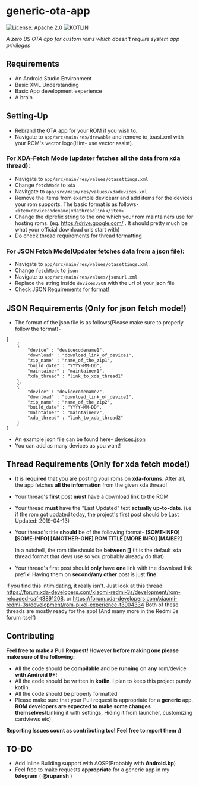 # generic-ota-app
[![License: Apache 2.0](https://img.shields.io/badge/license-Apache%202.0-blue?style=for-the-badge&logo=apache)](https://www.apache.org/licenses/LICENSE-2.0.html)
[![KOTLIN](https://img.shields.io/badge/made%20with-kotlin-red.svg?style=for-the-badge&logo=kotlin)](https://kotlinlang.org/)

*A zero BS OTA app for custom roms which doesn't require system app privileges*

## Requirements
- An Android Studio Environment
- Basic XML Understanding
- Basic App development experience
- A brain

## Setting-Up

- Rebrand the OTA app for your ROM if you wish to.
- Navigate to `app/src/main/res/drawable` and remove ic_toast.xml with your ROM's vector logo(Hint- use vector assist).

### For XDA-Fetch Mode (updater fetches all the data from xda thread):
- Navigate to `app/src/main/res/values/otasettings.xml`
- Change `fetchMode` to `xda`
- Navitgate to `app/src/main/res/values/xdadevices.xml`
- Remove the items from example devicearr and add items for  the devices your rom supports. The basic format is as follows-
`<item>devicecodename|xdathreadlink</item>`
- Change the dlprefix string to the one which your rom maintainers use for hosting roms. (eg. https://drive.google.com/ . It should pretty much be what your official download urls start with)
- Do check thread requirements for thread formatting

### For JSON Fetch Mode(Updater fetches data from a json file):
- Navigate to `app/src/main/res/values/otasettings.xml`
- Change `fetchMode` to `json`
- Navigate to `app/src/main/res/values/jsonurl.xml`
- Replace the string inside `devicesJSON` with the url of your json file
- Check JSON Requirements for format!

## JSON Requirements (Only for json fetch mode!)
- The format of the json file is as follows(Please make sure to properly follow the format)- 
```
[
    {
        "device" : "devicecodename1",
        "download" : "download_link_of_device1",
        "zip_name" : "name_of_the_zip1",
        "build_date" : "YYYY-MM-DD",
        "maintainer" : "maintainer1",
        "xda_thread" : "link_to_xda_thread1"
    },
    {
        "device" : "devicecodename2",
        "download" : "download_link_of_device2",
        "zip_name" : "name_of_the_zip2",
        "build_date" : "YYYY-MM-DD",
        "maintainer" : "maintainer2",
        "xda_thread" : "link_to_xda_thread2"
    }
]
```

- An example json file can be found here- [devices.json](https://gist.githubusercontent.com/rupansh/a9963fd372bb007365370b11e94610b0/raw/f72004278bec97258862e730a1ef0a598cc20341/devices.json)
- You can add as many devices as you want!
    
## Thread Requirements (Only for xda fetch mode!)

- It is **required** that you are posting your roms on **xda-forums**. After all, the app fetches **all the information** from the given xda thread!
- Your thread's **first** post **must** have a download link to the ROM
- Your thread **must** have the "Last Updated" text **actually up-to-date**. (i.e if the rom got updated today, the project's first post should be Last Updated: 2019-04-13)
- Your thread's title **should** be of the following format-
 **[SOME-INFO] [SOME-INFO] [ANOTHER-ONE] ROM TITLE [MORE INFO] [MAIBE?]**
    
    In a nutshell, the rom title should be **between []** (It is the default xda thread format that devs use so you probably already do that)
- Your thread's first post should **only** have **one** link with the download link prefix! Having them on **second/any other** post is just **fine**.

if you find this intimidating, it really isn't. Just look at this thread: https://forum.xda-developers.com/xiaomi-redmi-3s/development/rom-reloaded-caf-t3891208. or https://forum.xda-developers.com/xiaomi-redmi-3s/development/rom-pixel-experience-t3904334
Both of these threads are mostly ready for the app! (And many more in the Redmi 3s forum itself)

## Contributing

**Feel free to make a Pull Request! However before making one please make sure of the following:**

- All the code should be **compilable** and be **running** on **any** rom/device **with Android 9+**!
- All the code should be written in **kotlin**. I plan to keep this project purely kotlin.
- All the code should be properly formatted
- Please make sure that your Pull request is appropriate for a **generic** app. **ROM developers are expected to make some changes themselves**(Linking it with settings, Hiding it from launcher, customizing cardviews etc)

**Reporting Issues count as contributing too! Feel free to report them :)**


## TO-DO

- Add Inline Building support with AOSP(Probably with **Android.bp**)
- Feel free to make requests **appropriate** for a generic app in my **telegram** ( **@rupansh** )
